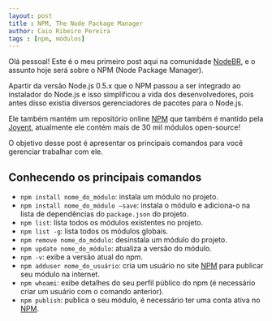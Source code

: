 ```yaml
---
layout: post
title : NPM, The Node Package Manager
author: Caio Ribeiro Pereira
tags : [npm, módulos]
---
```

Olá pessoal! Este é o meu primeiro post aqui na comunidade [NodeBR][], e o assunto hoje será sobre o NPM (Node Package Manager).

Apartir da versão Node.js 0.5.x que o NPM passou a ser integrado ao instalador do Node.js e isso simplificou a vida dos desenvolvedores, pois antes disso existia diversos gerenciadores de pacotes para o Node.js. 

Ele também mantém um repositório online [NPM][] que também é mantido pela [Joyent][], atualmente ele contém mais de 30 mil módulos open-source!

O objetivo desse post é apresentar os principais comandos para você gerenciar trabalhar com ele.

## Conhecendo os principais comandos

- <code>npm install nome_do_módulo</code>: instala um módulo no projeto.
- <code>npm install nome_do_módulo –save</code>: instala o módulo e adiciona-o na lista de dependências do <code>package.json</code> do projeto.
- <code>npm list</code>: lista todos os módulos existentes no projeto.
- <code>npm list -g</code>: lista todos os módulos globais.
- <code>npm remove nome_do_módulo</code>: desinstala um módulo do projeto.
- <code>npm update nome_do_módulo</code>: atualiza a versão do módulo.
- <code>npm -v</code>: exibe a versão atual do npm.
- <code>npm adduser nome_do_usuário</code>: cria um usuário no site [NPM][] para publicar seu módulo na internet.
- <code>npm whoami</code>: exibe detalhes do seu perfil público do npm (é necessário criar um usuário com o comando anterior).
- <code>npm publish</code>: publica o seu módulo, é necessário ter uma conta ativa no [NPM][].

[NodeBR]: http://nodebr.com
[Joyent]: http://joyent.com
[NPM]: https://npmjs.org
